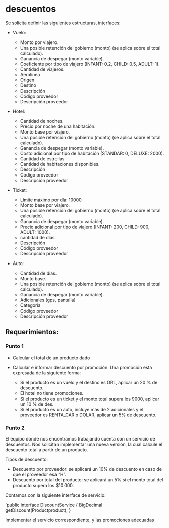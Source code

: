 # descuentos

Se solicita definir las siguientes  estructuras, interfaces: 

* Vuelo:
  - Monto por viajero.
  - Una posible retención del gobierno (monto) (se aplica sobre el total calculado).
  - Ganancia de despegar (monto variable).
  - Coeficiente por tipo de viajero (INFANT: 0.2, CHILD: 0.5, ADULT: 1).
  - Cantidad de viajeros.
  - Aerolínea
  - Origen
  - Destino
  - Descripción
  - Código proveedor
  - Descripción proveedor

* Hotel:
  - Cantidad de noches.
  - Precio por noche de una habitación.
  - Monto base por viajero.
  - Una posible retención del gobierno (monto) (se aplica sobre el total calculado).
  - Ganancia de despegar (monto variable).
  - Costo adicional por tipo de habitación (STANDAR: 0, DELUXE: 2000).
  - Cantidad de estrellas
  - Cantidad de habitaciones disponibles.
  - Descripción
  - Código proveedor
  - Descripción proveedor

* Ticket:
  - Límite máximo por día: 10000
  - Monto base por viajero.
  - Una posible retención del gobierno (monto)  (se aplica sobre el total calculado).
  - Ganancia de despegar (monto variable).
  - Precio adicional por tipo de viajero (INFANT: 200, CHILD: 900, ADULT: 1000).
  - cantidad de días.
  - Descripción
  - Código proveedor
  - Descripción proveedor
		
* Auto:
  - Cantidad de días.
  - Monto base.
  - Una posible retención del gobierno (monto) (se aplica sobre el total calculado).
  - Ganancia de despegar (monto variable).
  - Adicionales (gps, pantalla)
  - Categoría
  - Código proveedor
  - Descripción proveedor

## Requerimientos:

### Punto 1

- Calcular el total de un producto dado

- Calcular e informar descuento por promoción. Una promoción está expresada de la siguiente forma: 
  * Si el producto es un vuelo y el destino es ORL, aplicar un 20 % de descuento.
  * El hotel no tiene promociones.
  * Si el producto es un ticket y el monto total supera los 9000, aplicar un 10 % de des. 
  * Si el producto es un auto, incluye más de 2 adicionales y el proveedor es RENTA_CAR o DOLAR, aplicar un 5% de descuento.

### Punto 2
	 	 	
El equipo donde nos encontramos trabajando cuenta con un servicio de descuentos. Nos solicitan implementar una nueva versión, la cual calcule el descuento total a partir de un producto.

Tipos de descuento:
- Descuento por proveedor: se aplicará un 10% de descuento en caso de que el proveedor esa “H”.
- Descuento por total del producto: se aplicará un 5% si el monto total del producto supera los $10.000.

Contamos con la siguiente interface de servicio:

`public interface DiscountService {
  BigDecimal getDiscount(Productproduct);
}

Implementar el servicio correspondiente, y las promociones adecuadas
